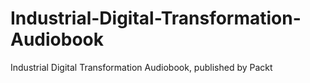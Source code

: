 # Industrial-Digital-Transformation-Audiobook
Industrial Digital Transformation Audiobook, published by Packt

